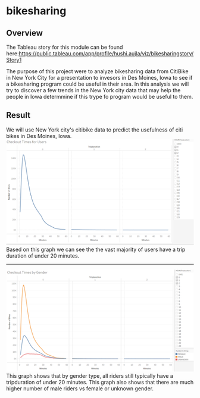 # bikesharing
## Overview
The Tableau story for this module can be found here:https://public.tableau.com/app/profile/hushi.aujla/viz/bikesharingstory/Story1

The purpose of this project were to analyze bikesharing data from CitiBike in New York City for a presentation to invesors in Des Moines, Iowa to see if a bikesharing program could be useful in their area. In this analysis we will try to discover a few trends in the New York city data that may help the people in Iowa determmine if this trype fo program would be useful to them.
## Result
We will use New York city's citibike data to predict the usefulness of citi bikes in Des Moines, Iowa.
![picture alt](https://github.com/hushi-aujla/bikesharing/blob/main/images/checkout%20times%20for%20users.png "Checkout time for users")
Based on this graph we can see the the vast majority of users have a trip duration of under 20 minutes.

----
![picture alt](https://github.com/hushi-aujla/bikesharing/blob/main/images/checkout%20times%20by%20gender.png "checkout time by Gender")
This graph shows that by gender type, all riders still typically have a tripduration of under 20 minutes. This graph also shows that there are much higher number of male riders vs female or unknown gender.
